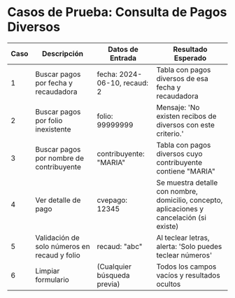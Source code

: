 # Casos de Prueba: Consulta de Pagos Diversos

| Caso | Descripción | Datos de Entrada | Resultado Esperado |
|------|-------------|------------------|-------------------|
| 1 | Buscar pagos por fecha y recaudadora | fecha: 2024-06-10, recaud: 2 | Tabla con pagos diversos de esa fecha y recaudadora |
| 2 | Buscar pagos por folio inexistente | folio: 99999999 | Mensaje: 'No existen recibos de diversos con este criterio.' |
| 3 | Buscar pagos por nombre de contribuyente | contribuyente: "MARIA" | Tabla con pagos diversos cuyo contribuyente contiene "MARIA" |
| 4 | Ver detalle de pago | cvepago: 12345 | Se muestra detalle con nombre, domicilio, concepto, aplicaciones y cancelación (si existe) |
| 5 | Validación de solo números en recaud y folio | recaud: "abc" | Al teclear letras, alerta: 'Solo puedes teclear números' |
| 6 | Limpiar formulario | (Cualquier búsqueda previa) | Todos los campos vacíos y resultados ocultos |
